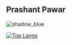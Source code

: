 ## Prashant Pawar

![shadow_blue][shadow_blue]

[shadow_blue]: https://github-readme-stats.vercel.app/api?username=Prashantp9&show_icons=true&hide=contribs,prs&cache_seconds=86400&theme=shadow_blue

[![Top Langs](https://github-readme-stats.vercel.app/api/top-langs/?username=Prashantp9&layout=pie)](https://github.com/anuraghazra/github-readme-stats)
